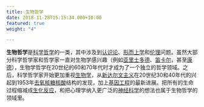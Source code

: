 ```yaml
---
title: 生物哲学
date: 2018-11-28T15:15:34.000+10:00
featured: true
weight: "4"

---
```

**生物哲学**是[科学哲学](https://zh.wikipedia.org/wiki/%E7%A7%91%E5%AD%A6%E5%93%B2%E5%AD%A6 "科学哲学")的一类，其中涉及到[认识论](https://zh.wikipedia.org/wiki/%E8%AE%A4%E8%AF%86%E8%AE%BA "认识论")、[形而上学](https://zh.wikipedia.org/wiki/%E5%BD%A2%E8%80%8C%E4%B8%8A%E5%AD%A6 "形而上学")和[伦理](https://zh.wikipedia.org/wiki/%E4%BC%A6%E7%90%86 "伦理")问题。虽然大部分科学哲学家和哲学家一直对生物学感兴趣（例如[亚里士多德](https://zh.wikipedia.org/wiki/%E4%BA%9A%E9%87%8C%E5%A3%AB%E5%A4%9A%E5%BE%B7 "亚里士多德")、[笛卡尔](https://zh.wikipedia.org/wiki/%E7%AC%9B%E5%8D%A1%E5%B0%94 "笛卡尔")，甚至[康德](https://zh.wikipedia.org/wiki/%E5%BA%B7%E5%BE%B7 "康德")），生物学哲学在20世纪的60和70年代时才成为了一个独立的哲学领域。之后，科学哲学家开始更加重视[生物学](https://zh.wikipedia.org/wiki/%E7%94%9F%E7%89%A9%E5%AD%A6 "生物学")，从[新达尔文主义](https://zh.wikipedia.org/wiki/%E6%96%B0%E9%81%94%E7%88%BE%E6%96%87%E4%B8%BB%E7%BE%A9 "新達爾文主義")在20世纪30和40年代的兴起到1953年[去氧核糖核酸](https://zh.wikipedia.org/wiki/%E5%8E%BB%E6%B0%A7%E6%A0%B8%E7%B3%96%E6%A0%B8%E9%85%B8 "去氧核糖核酸")结构的发现，加上[基因工程](https://zh.wikipedia.org/wiki/%E5%9F%BA%E5%9B%A0%E5%B7%A5%E7%A8%8B "基因工程")的最新进展。把所有的生命过程缩减成[生化反应](https://zh.wikipedia.org/wiki/%E7%94%9F%E5%8C%96%E5%8F%8D%E6%87%89 "生化反應")，和把心理学纳入更广泛的[神经科学](https://zh.wikipedia.org/wiki/%E7%A5%9E%E7%BB%8F%E7%A7%91%E5%AD%A6 "神经科学")的想法也属于生物哲学的领域里。